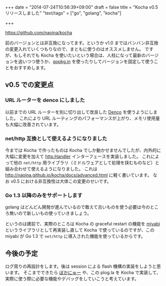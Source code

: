 +++
date = "2014-07-24T10:56:39+09:00"
draft = false
title = "Kocha v0.5 リリースしました"
"text/tags" = ["go", "golang", "kocha"]

+++

https://github.com/naoina/kocha

前のバージョンとは非互換になってます。というか v1.0 まではバンバン非互換の変更入れていくつもりなので、まともに使うのはオススメしません。
ですが、もしそれでも Kocha を使いたいという場合は、人柱になって最新のバージョンを追いつつ使うか、[gopkg.in](http://labix.org/gopkg.in) を使ったりしてバージョンを固定して使うことをおすすめします。

## v0.5 での変更点

### URL ルーターを denco にしました

以前までの URL ルーターを別に切り出して改良した [Denco](https://github.com/naoina/denco) を使うようにしました。
これにより URL ルーティングのパフォーマンスが上がり、メモリ使用量も大幅に改善されています。

### net/http 互換として使えるようになりました

今までは Kocha で作ったものは Kocha でしか動かせませんでしたが、内外的に大幅に変更を加えて [http.Handler](http://golang.org/pkg/net/http/#Handler) インターフェースを実装しました。
これによって他の `net/http` 用ライブラリ（ミドルウェアとして処理を挟むものなど）と組み合わせて使えるようになりました。
これは http://naoina.github.io/kocha/docs/advanced.html に軽く書いています。
なお v0.5 における非互換性は大体この変更のせいです。

### Go 1.3 以降のみをサポートします

golang はどんどん開発が進んでいるので敢えて古いものを使う必要は今のところ無いので新しいもの使っていきましょう。

というのは建前で、実際のところは Kocha の graceful restart の機能を [miyabi](https://github.com/naoina/miyabi) というライブラリとして再実装し直して Kocha で使っているのですが、この miyabi が Go 1.3 で `net/http` に導入された機能を使っているからです。

## 今後の予定

ログ周りの再設計をします。後は session による flash 機構の実装をしようと思います。
そこまでできたら [ぼかにゅー](http://vocanew.kuune.org) や、この plog.la を Kocha で実装して、実際に使う際に必要な機能やデバッグをしていこうと考えています。
